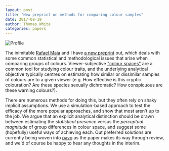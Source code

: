 ```yaml
---
layout: post
title: "New preprint on methods for comparing colour samples"
date: 2017-08-19
author: Thomas White
categories: papers 
---
```


<img src="{{ site.baseurl }}/assets/blog/threshold.png" title="Profile" class="profile">

The inimitable [Rafael Maia](http://rafaelmaia.net) and I have [a new preprint](http://www.biorxiv.org/content/biorxiv/early/2017/08/18/175992.full.pdf) out, which deals with some common statistical and methodological issues that arise when comparing groups of colours. Viewer-subjective ["colour spaces"](http://dx.doi.org/10.1111/brv.12230) are a common tool for studying colour traits, and the underlying analytical objective typically centres on estimating how similar or dissimilar samples of colours are to a given viewer (e.g. How effective is this cryptic colouration? Are these species sexually dichromatic? How conspicuous are these warning colours?). 

There are numerous methods for doing this, but they often rely on shaky implicit assumptions. We use a simulation-based approach to test the efficacy of the more popular approaches, and show that most aren't up to the job. We argue that an explicit analytical distinction should be drawn between estimating the _statistical presence_ versus the _perceptual magnitude_ of group differences in colour space, and suggest some (hopefully) useful ways of achieving each. Out preferred solutions are currently being woven into [pavo](http://rafaelmaia.net/pavo) as the paper makes its way through review, and we'd of course be happy to hear any thoughts in the interim.